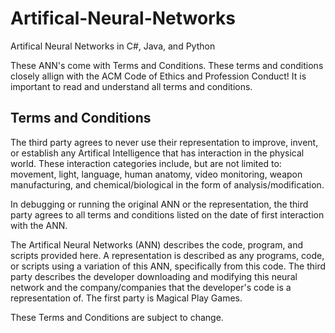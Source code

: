 # Artifical-Neural-Networks
Artifical Neural Networks in C#, Java, and Python

These ANN's come with Terms and Conditions.
These terms and conditions closely allign with the ACM Code of Ethics and Profession Conduct!
It is important to read and understand all terms and conditions.

## Terms and Conditions

The third party agrees to never use their representation to improve, invent, or establish any Artifical Intelligence that has interaction in the physical world. These interaction categories include, but are not limited to: movement, light, language, human anatomy, video monitoring, weapon manufacturing, and chemical/biological in the form of analysis/modification.

In debugging or running the original ANN or the representation, the third party agrees to all terms and conditions listed on the date of first interaction with the ANN.



The Artifical Neural Networks (ANN) describes the code, program, and scripts provided here.
A representation is described as any programs, code, or scripts using a variation of this ANN, specifically from this code.
The third party describes the developer downloading and modifying this neural network and the company/companies that the developer's code is a representation of.
The first party is Magical Play Games.

These Terms and Conditions are subject to change.

